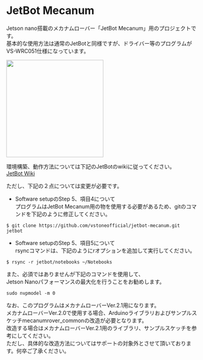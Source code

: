 # JetBot Mecanum

Jetson nano搭載のメカナムローバー「JetBot Mecanum」用のプロジェクトです。  
基本的な使用方法は通常のJetBotと同様ですが、ドライバー等のプログラムがVS-WRC051仕様になっています。  

<img src="https://www.vstone.co.jp/products/wheelrobot/img/jetbotmeca_01.jpg" height="256">

環境構築、動作方法については下記のJetBotのwikiに従ってください。  
[JetBot Wiki](https://github.com/NVIDIA-AI-IOT/jetbot/wiki)  

ただし、下記の２点については変更が必要です。  
* Software setupのStep 5、項目4について  
 プログラムはJetBot Mecanum用の物を使用する必要があるため、gitのコマンドを下記のように修正してください。
 ```
 $ git clone https://github.com/vstoneofficial/jetbot-mecanum.git jetbot
 ```
* Software setupのStep 5、項目5について  
 rsyncコマンドは、下記のようにrオプションを追加して実行してください。
 ```
 $ rsync -r jetbot/notebooks ~/Notebooks  
 ```

また、必須ではありませんが下記のコマンドを使用して、  
Jetson Nanoパフォーマンスの最大化を行うことをお勧めします。  
```
sudo nvpmodel -m 0
```

なお、このプログラムはメカナムローバーVer.2.1用になります。  
メカナムローバーVer.2.0で使用する場合、Arduinoライブラリおよびサンプルスケッチmecanumrover_commonの改造が必要となります。  
改造する場合はメカナムローバーVer.2.1用のライブラリ、サンプルスケッチを参考にしてください。  
ただし、具体的な改造方法についてはサポートの対象外とさせて頂いております。何卒ご了承ください。
